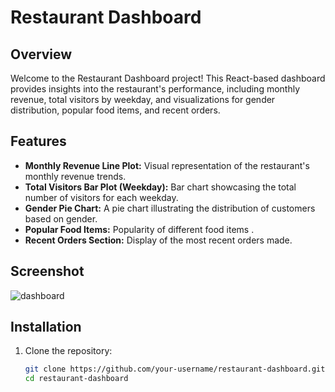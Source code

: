 # Restaurant Dashboard

## Overview

Welcome to the Restaurant Dashboard project! This React-based dashboard provides insights into the restaurant's performance, including monthly revenue, total visitors by weekday, and visualizations for gender distribution, popular food items, and recent orders.

## Features

- **Monthly Revenue Line Plot:** Visual representation of the restaurant's monthly revenue trends.
- **Total Visitors Bar Plot (Weekday):** Bar chart showcasing the total number of visitors for each weekday.
- **Gender Pie Chart:** A pie chart illustrating the distribution of customers based on gender.
- **Popular Food Items:**  Popularity of different food items .
- **Recent Orders Section:** Display of the most recent orders made.

## Screenshot

![dashboard](https://github.com/Sarvagy-Jain/react-sales-dashboard/assets/82312885/19a84a84-06ea-4787-a0b1-cda47da318a9)


## Installation

1. Clone the repository:

   ```bash
   git clone https://github.com/your-username/restaurant-dashboard.git
   cd restaurant-dashboard
